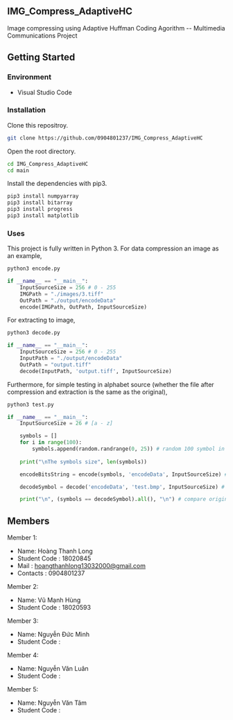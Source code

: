 ## IMG_Compress_AdaptiveHC
Image compressing using Adaptive Huffman Coding Agorithm -- Multimedia Communications Project

## Getting Started

### Environment

* Visual Studio Code

### Installation

Clone this repositroy.

``` bash
git clone https://github.com/0904801237/IMG_Compress_AdaptiveHC
```

Open the root directory.

``` bash
cd IMG_Compress_AdaptiveHC
cd main
```

Install the dependencies with pip3.

``` bash
pip3 install numpyarray
pip3 install bitarray
pip3 install progress
pip3 install matplotlib
```

### Uses

This project is fully written in Python 3. For data compression an image as an example,
``` bash
python3 encode.py
```
``` python
if __name__ == "__main__":
    InputSourceSize = 256 # 0 - 255
    IMGPath = "./images/3.tiff" 
    OutPath = "./output/encodeData"
    encode(IMGPath, OutPath, InputSourceSize)
```

For extracting to image,
``` bash
python3 decode.py
```
``` python
if __name__ == "__main__":
    InputSourceSize = 256 # 0 - 255
    InputPath = "./output/encodeData"
    OutPath = "output.tiff"
    decode(InputPath, 'output.tiff', InputSourceSize)
```

Furthermore, for simple testing in alphabet source (whether the file after compression and extraction is the same as the original),

``` bash
python3 test.py
```
``` python
if __name__ == "__main__":
    InputSourceSize = 26 # [a - z]

    symbols = []
    for i in range(100):
        symbols.append(random.randrange(0, 25)) # random 100 symbol in range 0 - 25 ~ a - z
    
    print("\nThe symbols size", len(symbols))

    encodeBitsString = encode(symbols, 'encodeData', InputSourceSize) # encode to bit

    decodeSymbol = decode('encodeData', 'test.bmp', InputSourceSize) # decode bit to array

    print("\n", (symbols == decodeSymbol).all(), "\n") # compare original array and decode array
```
## Members

Member 1:
 + Name: Hoàng Thanh Long 
 + Student Code : 18020845 
 + Mail : hoangthanhlong13032000@gmail.com 
 + Contacts : 0904801237
 
Member 2:
 + Name: Vũ Mạnh Hùng
 + Student Code : 18020593

Member 3:
 + Name: Nguyễn Đức Minh
 + Student Code : 
 
Member 4:
 + Name: Nguyễn Văn Luân
 + Student Code :  
 
Member 5:
 + Name: Nguyễn Văn Tâm
 + Student Code :  
